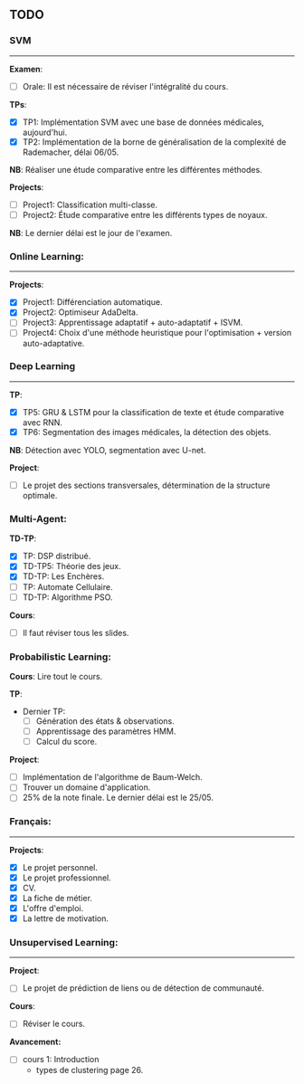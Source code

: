 ## TODO


### SVM

---

**Examen**: 
- [ ] Orale: Il est nécessaire de réviser l'intégralité du cours.

**TPs**:
- [x] TP1: Implémentation SVM avec une base de données médicales, aujourd'hui.
- [x] TP2: Implémentation de la borne de généralisation de la complexité de Rademacher, délai 06/05.

**NB**: Réaliser une étude comparative entre les différentes méthodes.

**Projects**:
- [ ] Project1: Classification multi-classe.
- [ ] Project2: Étude comparative entre les différents types de noyaux.

**NB**: Le dernier délai est le jour de l'examen.

### Online Learning:

---

**Projects**:
- [x] Project1: Différenciation automatique.
- [x] Project2: Optimiseur AdaDelta.
- [ ] Project3: Apprentissage adaptatif + auto-adaptatif + ISVM.
- [ ] Project4: Choix d'une méthode heuristique pour l'optimisation + version auto-adaptative.

### Deep Learning

---

**TP**:
- [x] TP5: GRU & LSTM pour la classification de texte et étude comparative avec RNN.
- [x] TP6: Segmentation des images médicales, la détection des objets.

**NB**: Détection avec YOLO, segmentation avec U-net.

**Project**: 
- [ ] Le projet des sections transversales, détermination de la structure optimale.

### Multi-Agent:

**TD-TP**:
- [x] TP: DSP distribué.
- [x] TD-TP5: Théorie des jeux.
- [x] TD-TP: Les Enchères.
- [ ] TP: Automate Cellulaire.
- [ ] TD-TP: Algorithme PSO.

**Cours**:
- [ ] Il faut réviser tous les slides.

### Probabilistic Learning:

**Cours**: Lire tout le cours.

**TP**:
- Dernier TP:
  - [ ] Génération des états & observations.
  - [ ] Apprentissage des paramètres HMM.
  - [ ] Calcul du score.

**Project**:
- [ ] Implémentation de l'algorithme de Baum-Welch.
- [ ] Trouver un domaine d'application.
- [ ] 25% de la note finale. Le dernier délai est le 25/05.

### Français:

---

**Projects**:
- [x] Le projet personnel.
- [x] Le projet professionnel.
- [x] CV.
- [x] La fiche de métier.
- [x] L'offre d'emploi.
- [x] La lettre de motivation.

### Unsupervised Learning:

---

**Project**:
- [ ] Le projet de prédiction de liens ou de détection de communauté.

**Cours**: 
- [ ] Réviser le cours.

**Avancement:**
- [ ] cours 1: Introduction
   - types de clustering page 26.
